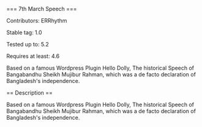 === 7th March Speech ===

Contributors: ERRhythm

Stable tag: 1.0

Tested up to: 5.2

Requires at least: 4.6		



Based on a famous Wordpress Plugin Hello Dolly, The historical Speech of Bangabandhu Sheikh Mujibur Rahman, which was a de facto declaration of Bangladesh's independence.



== Description ==


Based on a famous Wordpress Plugin Hello Dolly, The historical Speech of Bangabandhu Sheikh Mujibur Rahman, which was a de facto declaration of Bangladesh's independence.
